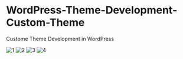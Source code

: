 # WordPress-Theme-Development-Custom-Theme

Custome Theme Development in WordPress

![1](https://user-images.githubusercontent.com/33598165/51805907-120faf00-2295-11e9-88f2-d180f79d904a.PNG)
![2](https://user-images.githubusercontent.com/33598165/51805908-1340dc00-2295-11e9-8dcc-b55d793f9161.PNG)
![3](https://user-images.githubusercontent.com/33598165/51805909-1340dc00-2295-11e9-8b2b-6a6357f3e342.PNG)
![4](https://user-images.githubusercontent.com/33598165/51805911-13d97280-2295-11e9-8728-01ed68d3e19e.PNG)
